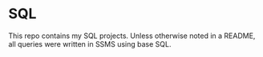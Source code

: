 # SQL

This repo contains my SQL projects. Unless otherwise noted in a README, all queries were written in SSMS using base SQL.
